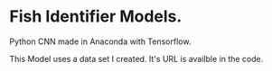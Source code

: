 # Fish Identifier Models.

Python CNN made in Anaconda with Tensorflow.

This Model uses a data set I created. It's URL is availble in the code.
